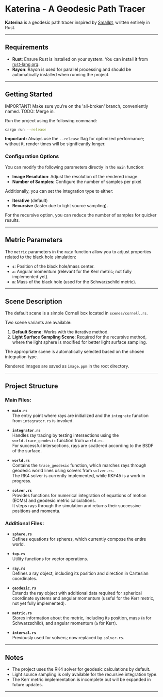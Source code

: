 # Katerina - A Geodesic Path Tracer

**Katerina** is a geodesic path tracer inspired by [Smallpt](https://www.kevinbeason.com/smallpt/#moreinfo), written entirely in Rust.

---

## Requirements

- **Rust**: Ensure Rust is installed on your system. You can install it from [rust-lang.org](https://www.rust-lang.org/).
- **Rayon**: Rayon is used for parallel processing and should be automatically installed when running the project.

---

## Getting Started

IMPORTANT! Make sure you're on the 'all-broken' branch, conveniently named. TODO: Merge in.

Run the project using the following command:  

```bash
cargo run --release  
```

**Important:** Always use the `--release` flag for optimized performance; without it, render times will be significantly longer.

### Configuration Options

You can modify the following parameters directly in the `main` function:

- **Image Resolution**: Adjust the resolution of the rendered image.
- **Number of Samples**: Configure the number of samples per pixel.

Additionally, you can set the integration type to either:  
- **Iterative** (default)  
- **Recursive** (faster due to light source sampling).  

For the recursive option, you can reduce the number of samples for quicker results.

---

## Metric Parameters

The `metric` parameters in the `main` function allow you to adjust properties related to the black hole simulation:

- **`s`**: Position of the black hole/mass center.
- **`a`**: Angular momentum (relevant for the Kerr metric; not fully implemented yet).
- **`m`**: Mass of the black hole (used for the Schwarzschild metric).

---

## Scene Description

The default scene is a simple Cornell box located in `scenes/cornell.rs`.  

Two scene variants are available:
1. **Default Scene**: Works with the iterative method.
2. **Light Surface Sampling Scene**: Required for the recursive method, where the light sphere is modified for better light surface sampling.

The appropriate scene is automatically selected based on the chosen integration type.  

Rendered images are saved as `image.ppm` in the root directory.

---

## Project Structure

### Main Files:
- **`main.rs`**  
  The entry point where rays are initialized and the `integrate` function from `integrator.rs` is invoked.

- **`integrator.rs`**  
  Handles ray tracing by testing intersections using the `world.trace_geodesic` function from `world.rs`.  
  For successful intersections, rays are scattered according to the BSDF of the surface.

- **`world.rs`**  
  Contains the `trace_geodesic` function, which marches rays through geodesic world lines using solvers from `solver.rs`.  
  The RK4 solver is currently implemented, while RKF45 is a work in progress.

- **`solver.rs`**  
  Provides functions for numerical integration of equations of motion (EOMs) and geodesic metric calculations.  
  It steps rays through the simulation and returns their successive positions and momenta.

### Additional Files:
- **`sphere.rs`**  
  Defines equations for spheres, which currently compose the entire world.

- **`tup.rs`**  
  Utility functions for vector operations.

- **`ray.rs`**  
  Defines a ray object, including its position and direction in Cartesian coordinates.

- **`geodesic.rs`**  
  Extends the ray object with additional data required for spherical coordinate systems and angular momentum (useful for the Kerr metric, not yet fully implemented).

- **`metric.rs`**  
  Stores information about the metric, including its position, mass (`m` for Schwarzschild), and angular momentum (`a` for Kerr).

- **`interval.rs`**  
  Previously used for solvers; now replaced by `solver.rs`.

---

## Notes

- The project uses the RK4 solver for geodesic calculations by default.
- Light source sampling is only available for the recursive integration type.
- The Kerr metric implementation is incomplete but will be expanded in future updates.

---
